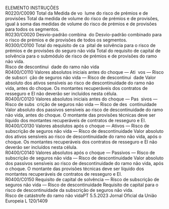  
ELEMENTO  INSTRUÇÕES  
R0220/C0090  Total da Medida de vo ­
lume do risco de prémios 
e de provisões  Total da medida de volume do risco de prémios e de provisões, igual à soma das 
medidas de volume do risco de prémios e de provisões para todos os segmentos.  
R0230/C0020  Desvio-padrão combina ­
do  Desvio-padrão combinado para o risco de prémios e de provisões de todos os 
segmentos.  
R0300/C0100  Total do requisito de ca ­
pital de solvência para o 
risco de prémios e de 
provisões do seguro não 
vida  Total do requisito de capital de solvência para o submódulo de risco de prémios e 
de provisões do ramo não vida.  
Risco de descontinui ­
dade do ramo não vida  
R0400/C0110  Valores absolutos iniciais 
antes do choque — Ati ­
vos — Risco de subscri ­
ção de seguros não vida 
— Risco de descontinui ­
dade  Valor absoluto dos ativos sensíveis ao risco de descontinuidade do ramo não vida, 
antes do choque. 
Os montantes recuperáveis dos contratos de resseguro e EI não deverão ser 
incluídos nesta célula.  
R0400/C0120  Valores absolutos iniciais 
antes do choque — Pas ­
sivos — Risco de subs ­
crição de seguros não 
vida — Risco de des ­
continuidade  Valor absoluto dos passivos sensíveis ao risco de descontinuidade do ramo não 
vida, antes do choque. 
O montante das provisões técnicas deve ser líquido dos montantes recuperáveis de 
contratos de resseguro e EI.  
R0400/C0130  Valores absolutos após o 
choque — Ativos — 
Risco de subscrição de 
seguros não vida — 
Risco de descontinuidade  Valor absoluto dos ativos sensíveis ao risco de descontinuidade do ramo não vida, 
após o choque. 
Os montantes recuperáveis dos contratos de resseguro e EI não deverão ser 
incluídos nesta célula.  
R0400/C0140  Valores absolutos após o 
choque — Passivos — 
Risco de subscrição de 
seguros não vida — 
Risco de descontinuidade  Valor absoluto dos passivos sensíveis ao risco de descontinuidade do ramo não 
vida, após o choque. 
O montante das provisões técnicas deve ser líquido dos montantes recuperáveis de 
contratos de resseguro e EI.  
R0400/C0150  Requisito de capital de 
solvência — Risco de 
subscrição de seguros 
não vida — Risco de 
descontinuidade  Requisito de capital para o risco de descontinuidade da subscrição de seguros não 
vida.  
Risco de catástrofe do 
ramo não vidaPT  5.5.2023 Jornal Oficial da União Europeia L 120/1409